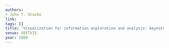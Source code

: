 ```yaml
---
authors:
- John T. Stasko
link:
tags: []
title: 'Visualization for information exploration and analysis: keynote presentation.'
venue: SOFTVIS
year: 2008
---
```

